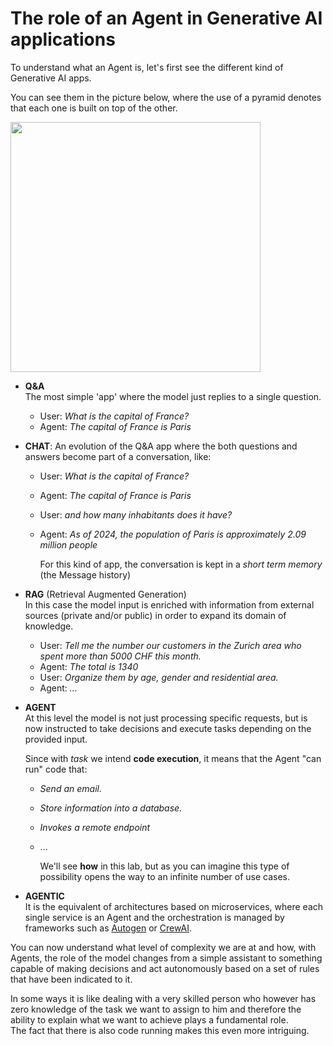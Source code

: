 # The role of an Agent in Generative AI applications

To understand what an Agent is, let's first see the different kind of Generative AI apps.  

You can see them in the picture below, where the use of a pyramid denotes that each one is built on top of the other.

<img src="images/pyramid.png" width="400">  

- **Q&A**  
 The most simple 'app' where the model just replies to a single question.
  - User: *What is the capital of France?*
  - Agent: *The capital of France is Paris*  

- **CHAT**: An evolution of the Q&A app where the both questions and answers become part of a conversation, like:
  - User: *What is the capital of France?*
  - Agent: *The capital of France is Paris*
  - User: *and how many inhabitants does it have?*
  - Agent: *As of 2024, the population of Paris is approximately 2.09 million people*

    For this kind of app, the conversation is kept in a *short term memory* (the Message history)
- **RAG** (Retrieval Augmented Generation)  
  In this case the model input is enriched with information from external sources (private and/or public) in order to expand its domain of knowledge.
  - User: *Tell me the number our customers in the Zurich area who spent more than 5000 CHF this month.*
  - Agent: *The total is 1340*
  - User: *Organize them by age, gender and residential area.*
  - Agent: *...*

- **AGENT**  
  At this level the model is not just processing specific requests, but is now instructed to take decisions and execute tasks depending on the provided input.  

    Since with *task* we intend **code execution**, it means that the Agent "can run" code that:
  - *Send an email.*
  - *Store information into a database.*
  - *Invokes a remote endpoint*
  - ...

    We'll see **how** in this lab, but as you can imagine this type of possibility opens the way to an infinite number of use cases.  

- **AGENTIC**  
  It is the equivalent of architectures based on microservices, where each single service is an Agent and the orchestration is managed by frameworks such as [Autogen](https://microsoft.github.io/autogen/) or [CrewAI](https://www.crewai.com/).  

You can now understand what level of complexity we are at and how, with Agents, the role of the model changes from a simple assistant to something capable of making decisions and act autonomously based on a set of rules that have been indicated to it.  

In some ways it is like dealing with a very skilled person who however has zero knowledge of the task we want to assign to him and therefore the ability to explain what we want to achieve plays a fundamental role.  
The fact that there is also code running makes this even more intriguing.
